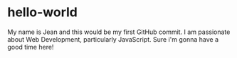 # hello-world
My name is Jean and this would be my first GitHub commit. I am passionate about Web Development, particularly JavaScript. Sure i'm gonna have a good time here!
